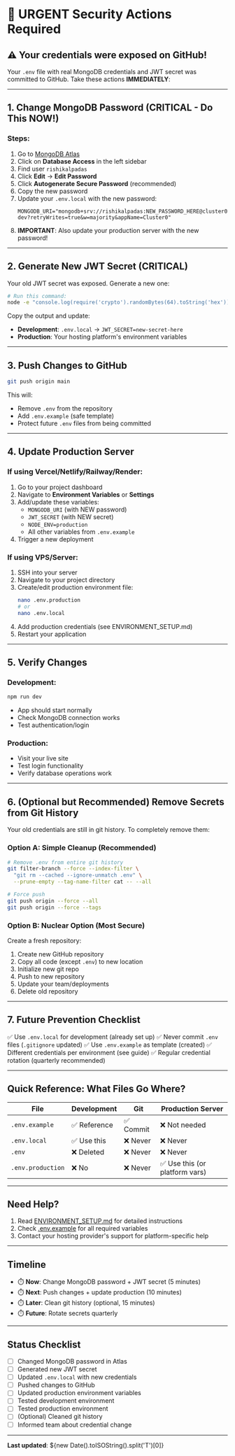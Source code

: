# 🚨 URGENT Security Actions Required

## ⚠️ Your credentials were exposed on GitHub!

Your `.env` file with real MongoDB credentials and JWT secret was committed to GitHub. Take these actions **IMMEDIATELY**:

---

## 1. Change MongoDB Password (CRITICAL - Do This NOW!)

### Steps:
1. Go to [MongoDB Atlas](https://cloud.mongodb.com/)
2. Click on **Database Access** in the left sidebar
3. Find user `rishikalpadas`
4. Click **Edit** → **Edit Password**
5. Click **Autogenerate Secure Password** (recommended)
6. Copy the new password
7. Update your `.env.local` with the new password:
   ```
   MONGODB_URI="mongodb+srv://rishikalpadas:NEW_PASSWORD_HERE@cluster0.0whq45e.mongodb.net/ecommerce-dev?retryWrites=true&w=majority&appName=Cluster0"
   ```
8. **IMPORTANT**: Also update your production server with the new password!

---

## 2. Generate New JWT Secret (CRITICAL)

Your old JWT secret was exposed. Generate a new one:

```bash
# Run this command:
node -e "console.log(require('crypto').randomBytes(64).toString('hex'))"
```

Copy the output and update:
- **Development**: `.env.local` → `JWT_SECRET=new-secret-here`
- **Production**: Your hosting platform's environment variables

---

## 3. Push Changes to GitHub

```bash
git push origin main
```

This will:
- Remove `.env` from the repository
- Add `.env.example` (safe template)
- Protect future `.env` files from being committed

---

## 4. Update Production Server

### If using Vercel/Netlify/Railway/Render:
1. Go to your project dashboard
2. Navigate to **Environment Variables** or **Settings**
3. Add/update these variables:
   - `MONGODB_URI` (with NEW password)
   - `JWT_SECRET` (with NEW secret)
   - `NODE_ENV=production`
   - All other variables from `.env.example`
4. Trigger a new deployment

### If using VPS/Server:
1. SSH into your server
2. Navigate to your project directory
3. Create/edit production environment file:
   ```bash
   nano .env.production
   # or
   nano .env.local
   ```
4. Add production credentials (see ENVIRONMENT_SETUP.md)
5. Restart your application

---

## 5. Verify Changes

### Development:
```bash
npm run dev
```
- App should start normally
- Check MongoDB connection works
- Test authentication/login

### Production:
- Visit your live site
- Test login functionality
- Verify database operations work

---

## 6. (Optional but Recommended) Remove Secrets from Git History

Your old credentials are still in git history. To completely remove them:

### Option A: Simple Cleanup (Recommended)
```bash
# Remove .env from entire git history
git filter-branch --force --index-filter \
  "git rm --cached --ignore-unmatch .env" \
  --prune-empty --tag-name-filter cat -- --all

# Force push
git push origin --force --all
git push origin --force --tags
```

### Option B: Nuclear Option (Most Secure)
Create a fresh repository:
1. Create new GitHub repository
2. Copy all code (except `.env`) to new location
3. Initialize new git repo
4. Push to new repository
5. Update your team/deployments
6. Delete old repository

---

## 7. Future Prevention Checklist

✅ Use `.env.local` for development (already set up)
✅ Never commit `.env` files (`.gitignore` updated)
✅ Use `.env.example` as template (created)
✅ Different credentials per environment (see guide)
✅ Regular credential rotation (quarterly recommended)

---

## Quick Reference: What Files Go Where?

| File | Development | Git | Production Server |
|------|------------|-----|------------------|
| `.env.example` | ✅ Reference | ✅ Commit | ❌ Not needed |
| `.env.local` | ✅ Use this | ❌ Never | ❌ Never |
| `.env` | ❌ Deleted | ❌ Never | ❌ Never |
| `.env.production` | ❌ No | ❌ Never | ✅ Use this (or platform vars) |

---

## Need Help?

1. Read [ENVIRONMENT_SETUP.md](./ENVIRONMENT_SETUP.md) for detailed instructions
2. Check [.env.example](./.env.example) for all required variables
3. Contact your hosting provider's support for platform-specific help

---

## Timeline

- ⏱️ **Now**: Change MongoDB password + JWT secret (5 minutes)
- ⏱️ **Next**: Push changes + update production (10 minutes)
- ⏱️ **Later**: Clean git history (optional, 15 minutes)
- ⏱️ **Future**: Rotate secrets quarterly

---

## Status Checklist

- [ ] Changed MongoDB password in Atlas
- [ ] Generated new JWT secret
- [ ] Updated `.env.local` with new credentials
- [ ] Pushed changes to GitHub
- [ ] Updated production environment variables
- [ ] Tested development environment
- [ ] Tested production environment
- [ ] (Optional) Cleaned git history
- [ ] Informed team about credential change

---

**Last updated**: ${new Date().toISOString().split('T')[0]}

